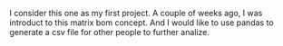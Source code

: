 I consider this one as my first project.
A couple of weeks ago, I was introduct to this matrix bom concept. And I would like to use pandas to generate a csv file for other people to further analize.
